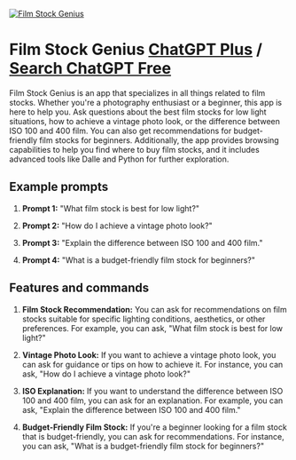 
[![Film Stock Genius](https://files.oaiusercontent.com/file-2yuW9392spxJtfRhxOUu18ZR?se=2123-10-17T12%3A23%3A38Z&sp=r&sv=2021-08-06&sr=b&rscc=max-age%3D31536000%2C%20immutable&rscd=attachment%3B%20filename%3Dc435a293-876d-496f-8eaf-c530c357a309.png&sig=vAuRC1i6H5SQgz62cwuy3PO0qQ1%2BVj%2BKCuNjNwMhlG0%3D)](https://chat.openai.com/g/g-uCY8nm11P-film-stock-genius)

# Film Stock Genius [ChatGPT Plus](https://chat.openai.com/g/g-uCY8nm11P-film-stock-genius) / [Search ChatGPT Free](https://gptcall.net/index.html#/?search=Film%20Stock%20Genius)

Film Stock Genius is an app that specializes in all things related to film stocks. Whether you're a photography enthusiast or a beginner, this app is here to help you. Ask questions about the best film stocks for low light situations, how to achieve a vintage photo look, or the difference between ISO 100 and 400 film. You can also get recommendations for budget-friendly film stocks for beginners. Additionally, the app provides browsing capabilities to help you find where to buy film stocks, and it includes advanced tools like Dalle and Python for further exploration.

## Example prompts

1. **Prompt 1:** "What film stock is best for low light?"

2. **Prompt 2:** "How do I achieve a vintage photo look?"

3. **Prompt 3:** "Explain the difference between ISO 100 and 400 film."

4. **Prompt 4:** "What is a budget-friendly film stock for beginners?"

## Features and commands

1. **Film Stock Recommendation:** You can ask for recommendations on film stocks suitable for specific lighting conditions, aesthetics, or other preferences. For example, you can ask, "What film stock is best for low light?"

2. **Vintage Photo Look:** If you want to achieve a vintage photo look, you can ask for guidance or tips on how to achieve it. For instance, you can ask, "How do I achieve a vintage photo look?"

3. **ISO Explanation:** If you want to understand the difference between ISO 100 and 400 film, you can ask for an explanation. For example, you can ask, "Explain the difference between ISO 100 and 400 film."

4. **Budget-Friendly Film Stock:** If you're a beginner looking for a film stock that is budget-friendly, you can ask for recommendations. For instance, you can ask, "What is a budget-friendly film stock for beginners?"



